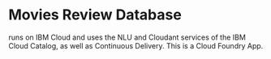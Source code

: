 # Movies Review Database
runs on IBM Cloud and uses the NLU and Cloudant services of the IBM Cloud Catalog, as well as Continuous Delivery. This is a Cloud Foundry App.
